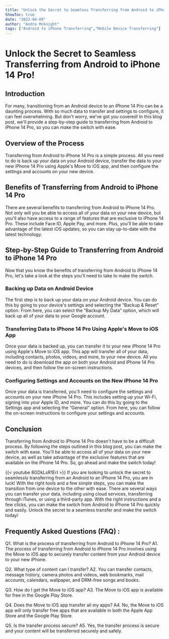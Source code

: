 ```yaml
---
title: "Unlock the Secret to Seamless Transferring from Android to iPhone 14 Pro!"
ShowToc: true 
date: "2023-04-09"
author: "Andre Mcknight" 
tags: ["Android to iPhone Transferring","Mobile Device Transferring"]
---
```

# Unlock the Secret to Seamless Transferring from Android to iPhone 14 Pro!

## Introduction
For many, transitioning from an Android device to an iPhone 14 Pro can be a daunting process. With so much data to transfer and settings to configure, it can feel overwhelming. But don't worry, we've got you covered! In this blog post, we'll provide a step-by-step guide to transferring from Android to iPhone 14 Pro, so you can make the switch with ease. 

## Overview of the Process
Transferring from Android to iPhone 14 Pro is a simple process. All you need to do is back up your data on your Android device, transfer the data to your new iPhone 14 Pro using Apple's Move to iOS app, and then configure the settings and accounts on your new device. 

## Benefits of Transferring from Android to iPhone 14 Pro
There are several benefits to transferring from Android to iPhone 14 Pro. Not only will you be able to access all of your data on your new device, but you'll also have access to a range of features that are exclusive to iPhone 14 Pro. These include Face ID, Apple Pay, and more. Plus, you'll be able to take advantage of the latest iOS updates, so you can stay up-to-date with the latest technology. 

## Step-by-Step Guide to Transferring from Android to iPhone 14 Pro
Now that you know the benefits of transferring from Android to iPhone 14 Pro, let's take a look at the steps you'll need to take to make the switch. 

### Backing up Data on Android Device
The first step is to back up your data on your Android device. You can do this by going to your device's settings and selecting the “Backup & Reset” option. From here, you can select the “Backup My Data” option, which will back up all of your data to your Google account. 

### Transferring Data to iPhone 14 Pro Using Apple's Move to iOS App
Once your data is backed up, you can transfer it to your new iPhone 14 Pro using Apple's Move to iOS app. This app will transfer all of your data, including contacts, photos, videos, and more, to your new device. All you need to do is download the app on both your Android and iPhone 14 Pro devices, and then follow the on-screen instructions. 

### Configuring Settings and Accounts on the New iPhone 14 Pro
Once your data is transferred, you'll need to configure the settings and accounts on your new iPhone 14 Pro. This includes setting up your Wi-Fi, signing into your Apple ID, and more. You can do this by going to the Settings app and selecting the “General” option. From here, you can follow the on-screen instructions to configure your settings and accounts. 

## Conclusion
Transferring from Android to iPhone 14 Pro doesn't have to be a difficult process. By following the steps outlined in this blog post, you can make the switch with ease. You'll be able to access all of your data on your new device, as well as take advantage of the exclusive features that are available on the iPhone 14 Pro. So, go ahead and make the switch today!

{{< youtube 8GDkLsR1ErI >}} 
If you are looking to unlock the secret to seamlessly transferring from an Android to an iPhone 14 Pro, you are in luck! With the right tools and a few simple steps, you can make the transition from one device to the other with ease. There are several ways you can transfer your data, including using cloud services, transferring through iTunes, or using a third-party app. With the right instructions and a few clicks, you can make the switch from Android to iPhone 14 Pro quickly and easily. Unlock the secret to a seamless transfer and make the switch today!

## Frequently Asked Questions (FAQ) :
Q1. What is the process of transferring from Android to iPhone 14 Pro? 
A1. The process of transferring from Android to iPhone 14 Pro involves using the Move to iOS app to securely transfer content from your Android device to your new iPhone.

Q2. What type of content can I transfer? 
A2. You can transfer contacts, message history, camera photos and videos, web bookmarks, mail accounts, calendars, wallpaper, and DRM-free songs and books.

Q3. How do I get the Move to iOS app? 
A3. The Move to iOS app is available for free in the Google Play Store.

Q4. Does the Move to iOS app transfer all my apps? 
A4. No, the Move to iOS app will only transfer free apps that are available in both the Apple App Store and the Google Play Store.

Q5. Is the transfer process secure? 
A5. Yes, the transfer process is secure and your content will be transferred securely and safely.


